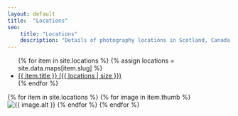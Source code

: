 ```yaml
---
layout: default
title:  "Locations"
seo:
    title: "Locations"
    description: "Details of photography locations in Scotland, Canada, Northern England and more"
---
```


<div class="pt-12 md:pt-40 pb-24 md:pb-40">
  <nav class="w-full md:w-7/10 md:ml-3/10 relative mb-12 px-8 md:px-0">
    <ul>
      {% for item in site.locations %}
        {% assign locations = site.data.maps[item.slug] %}
      <li class="fade-up animate-stepped">
        <a href="{{ item.url }}" class="feature-nav-item" data-hover-show data-hover-target=".thumb-{{ item.slug }}">
          <span class="text">{{ item.title }}</span>
          <span class="text-xl block mt-2 text-left no-underline font-serif md:mt-4 ml-2 absolute left-full">({{ locations | size }})</span>
        </a>
      </li>
      {% endfor %}
    </ul>
  </nav>

  {% for item in site.locations %}
    {% for image in item.thumb %}
      <img src="{{ site.image_base }}{{ image.url }}?w=10&h=13&fit=crop" class="fixed z-10 hidden opacity-0 thumb-{{ item.slug }} {% cycle item.slug: 'bottom-20 left-0 w-1/4 h-auto md:block', 'top-1/2 -right-10 -mt-80 w-1/6 h-auto xl:block', '-top-80 left-1/2 -ml-60 w-1/6 h-auto xxl:block' %}" loading="lazy" alt="{{ image.alt }}" data-blur-load data-src="{{ site.image_base }}{{ image.url }}?w=480&h=640&fit=crop">
    {% endfor %}
  {% endfor %}

</div>